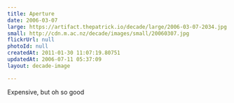 ```yaml
---
title: Aperture
date: 2006-03-07
large: https://artifact.thepatrick.io/decade/large/2006-03-07-2034.jpg
small: http://cdn.m.ac.nz/decade/images/small/20060307.jpg
flickrUrl: null
photoId: null
createdAt: 2011-01-30 11:07:19.80751
updatedAt: 2006-07-11 05:37:09
layout: decade-image

---
```

Expensive, but oh so good
